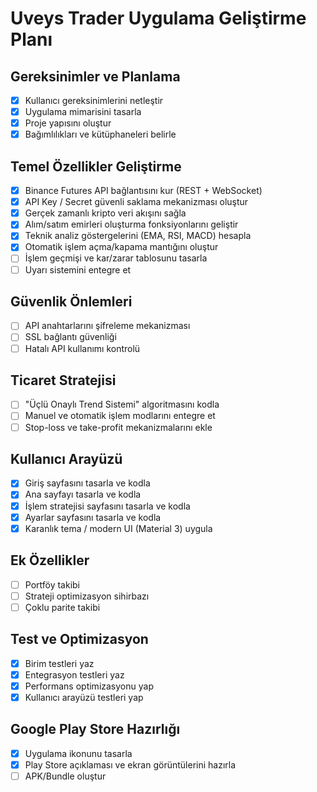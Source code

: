 # Uveys Trader Uygulama Geliştirme Planı

## Gereksinimler ve Planlama
- [x] Kullanıcı gereksinimlerini netleştir
- [x] Uygulama mimarisini tasarla
- [x] Proje yapısını oluştur
- [x] Bağımlılıkları ve kütüphaneleri belirle

## Temel Özellikler Geliştirme
- [x] Binance Futures API bağlantısını kur (REST + WebSocket)
- [x] API Key / Secret güvenli saklama mekanizması oluştur
- [x] Gerçek zamanlı kripto veri akışını sağla
- [x] Alım/satım emirleri oluşturma fonksiyonlarını geliştir
- [x] Teknik analiz göstergelerini (EMA, RSI, MACD) hesapla
- [x] Otomatik işlem açma/kapama mantığını oluştur
- [ ] İşlem geçmişi ve kar/zarar tablosunu tasarla
- [ ] Uyarı sistemini entegre et

## Güvenlik Önlemleri
- [ ] API anahtarlarını şifreleme mekanizması
- [ ] SSL bağlantı güvenliği
- [ ] Hatalı API kullanımı kontrolü

## Ticaret Stratejisi
- [ ] "Üçlü Onaylı Trend Sistemi" algoritmasını kodla
- [ ] Manuel ve otomatik işlem modlarını entegre et
- [ ] Stop-loss ve take-profit mekanizmalarını ekle

## Kullanıcı Arayüzü
- [x] Giriş sayfasını tasarla ve kodla
- [x] Ana sayfayı tasarla ve kodla
- [x] İşlem stratejisi sayfasını tasarla ve kodla
- [x] Ayarlar sayfasını tasarla ve kodla
- [x] Karanlık tema / modern UI (Material 3) uygula

## Ek Özellikler
- [ ] Portföy takibi
- [ ] Strateji optimizasyon sihirbazı
- [ ] Çoklu parite takibi

## Test ve Optimizasyon
- [x] Birim testleri yaz
- [x] Entegrasyon testleri yaz
- [x] Performans optimizasyonu yap
- [x] Kullanıcı arayüzü testleri yap

## Google Play Store Hazırlığı
- [x] Uygulama ikonunu tasarla
- [x] Play Store açıklaması ve ekran görüntülerini hazırla
- [ ] APK/Bundle oluştur

